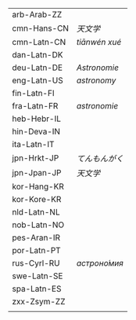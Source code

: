 | | |
|-|-|
| arb-Arab-ZZ |  |
| cmn-Hans-CN | _天文学_ |
| cmn-Latn-CN | _tiānwén xué_ |
| dan-Latn-DK |  |
| deu-Latn-DE | _Astronomie_ |
| eng-Latn-US | _astronomy_ |
| fin-Latn-FI |  |
| fra-Latn-FR | _astronomie_ |
| heb-Hebr-IL |  |
| hin-Deva-IN |  |
| ita-Latn-IT |  |
| jpn-Hrkt-JP | _てんもんがく_ |
| jpn-Jpan-JP | _天文学_ |
| kor-Hang-KR |  |
| kor-Kore-KR |  |
| nld-Latn-NL |  |
| nob-Latn-NO |  |
| pes-Aran-IR |  |
| por-Latn-PT |  |
| rus-Cyrl-RU | _астроно́мия_ |
| swe-Latn-SE |  |
| spa-Latn-ES |  |
| zxx-Zsym-ZZ |  |
|  |  |
